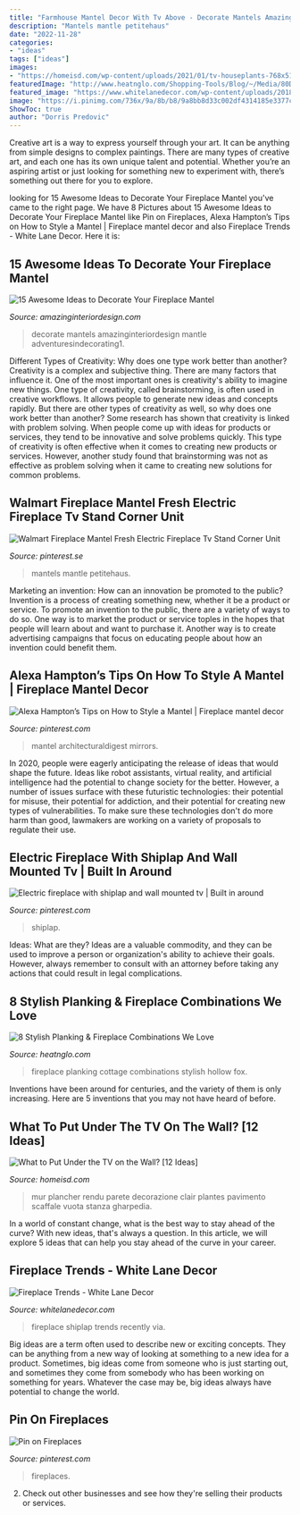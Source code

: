 ```yaml
---
title: "Farmhouse Mantel Decor With Tv Above - Decorate Mantels Amazinginteriordesign Mantle Adventuresindecorating1"
description: "Mantels mantle petitehaus"
date: "2022-11-28"
categories:
- "ideas"
tags: ["ideas"]
images:
- "https://homeisd.com/wp-content/uploads/2021/01/tv-houseplants-768x512.jpg"
featuredImage: "http://www.heatnglo.com/Shopping-Tools/Blog/~/Media/80D73E6AA7AD4AC5A1551D32316DAAAB.ashx"
featured_image: "https://www.whitelanedecor.com/wp-content/uploads/2018/01/shiplap-fire.jpg"
image: "https://i.pinimg.com/736x/9a/8b/b8/9a8bb8d33c002df4314185e3377c8394.jpg"
ShowToc: true
author: "Dorris Predovic"
---
```



Creative art is a way to express yourself through your art. It can be anything from simple designs to complex paintings. There are many types of creative art, and each one has its own unique talent and potential. Whether you’re an aspiring artist or just looking for something new to experiment with, there’s something out there for you to explore.

	

		
looking for 15 Awesome Ideas to Decorate Your Fireplace Mantel you've came to the right page. We have 8 Pictures about 15 Awesome Ideas to Decorate Your Fireplace Mantel like Pin on Fireplaces, Alexa Hampton’s Tips on How to Style a Mantel | Fireplace mantel decor and also Fireplace Trends - White Lane Decor. Here it is:
		
    
## 15 Awesome Ideas To Decorate Your Fireplace Mantel

<img loading=lazy src="https://www.amazinginteriordesign.com/wp-content/uploads/2014/11/115.jpg" onerror="this.onerror=null;this.src='https://tse2.mm.bing.net/th?id=OIP.fXUkyoNUjaRKBBRHvrEnjgHaO8&amp;pid=15.1';" alt="15 Awesome Ideas to Decorate Your Fireplace Mantel">

_Source: amazinginteriordesign.com_

>decorate mantels amazinginteriordesign mantle adventuresindecorating1. 

	

Different Types of Creativity: Why does one type work better than another?
Creativity is a complex and subjective thing. There are many factors that influence it. One of the most important ones is creativity's ability to imagine new things. One type of creativity, called brainstorming, is often used in creative workflows. It allows people to generate new ideas and concepts rapidly. But there are other types of creativity as well, so why does one work better than another?
Some research has shown that creativity is linked with problem solving. When people come up with ideas for products or services, they tend to be innovative and solve problems quickly. This type of creativity is often effective when it comes to creating new products or services. However, another study found that brainstorming was not as effective as problem solving when it came to creating new solutions for common problems.

    
## Walmart Fireplace Mantel Fresh Electric Fireplace Tv Stand Corner Unit

<img loading=lazy src="https://i.pinimg.com/736x/9a/8b/b8/9a8bb8d33c002df4314185e3377c8394.jpg" onerror="this.onerror=null;this.src='https://tse3.mm.bing.net/th?id=OIP.bnft65d7uFE-QQsxJHDM3wHaLH&amp;pid=15.1';" alt="Walmart Fireplace Mantel Fresh Electric Fireplace Tv Stand Corner Unit">

_Source: pinterest.se_

>mantels mantle petitehaus. 

	

Marketing an invention: How can an innovation be promoted to the public?
Invention is a process of creating something new, whether it be a product or service. To promote an invention to the public, there are a variety of ways to do so. One way is to market the product or service toples in the hopes that people will learn about and want to purchase it. Another way is to create advertising campaigns that focus on educating people about how an invention could benefit them.

    
## Alexa Hampton’s Tips On How To Style A Mantel | Fireplace Mantel Decor

<img loading=lazy src="https://i.pinimg.com/originals/63/85/7b/63857b1e66e6dd773ea0d6e01589f86a.jpg" onerror="this.onerror=null;this.src='https://tse1.mm.bing.net/th?id=OIP.pJCd1zk5Pf67qQr-EvdzwgHaLH&amp;pid=15.1';" alt="Alexa Hampton’s Tips on How to Style a Mantel | Fireplace mantel decor">

_Source: pinterest.com_

>mantel architecturaldigest mirrors. 

	

In 2020, people were eagerly anticipating the release of ideas that would shape the future. Ideas like robot assistants, virtual reality, and artificial intelligence had the potential to change society for the better. However, a number of issues surface with these futuristic technologies: their potential for misuse, their potential for addiction, and their potential for creating new types of vulnerabilities. To make sure these technologies don't do more harm than good, lawmakers are working on a variety of proposals to regulate their use.

    
## Electric Fireplace With Shiplap And Wall Mounted Tv | Built In Around

<img loading=lazy src="https://i.pinimg.com/736x/f7/90/20/f79020af2bfb4905bfca1ce5d2941163.jpg" onerror="this.onerror=null;this.src='https://tse2.mm.bing.net/th?id=OIP.w2wuMMQNgvDujt3u2_4KKwHaMQ&amp;pid=15.1';" alt="Electric fireplace with shiplap and wall mounted tv | Built in around">

_Source: pinterest.com_

>shiplap. 

	

Ideas: What are they?
Ideas are a valuable commodity, and they can be used to improve a person or organization's ability to achieve their goals. However, always remember to consult with an attorney before taking any actions that could result in legal complications.

    
## 8 Stylish Planking &amp; Fireplace Combinations We Love

<img loading=lazy src="http://www.heatnglo.com/Shopping-Tools/Blog/~/Media/80D73E6AA7AD4AC5A1551D32316DAAAB.ashx" onerror="this.onerror=null;this.src='https://tse2.mm.bing.net/th?id=OIP.YaLMfmU4L889Xdx1_q1TZwHaLY&amp;pid=15.1';" alt="8 Stylish Planking &amp; Fireplace Combinations We Love">

_Source: heatnglo.com_

>fireplace planking cottage combinations stylish hollow fox. 

	

Inventions have been around for centuries, and the variety of them is only increasing. Here are 5 inventions that you may not have heard of before.

    
## What To Put Under The TV On The Wall? [12 Ideas]

<img loading=lazy src="https://homeisd.com/wp-content/uploads/2021/01/tv-houseplants-768x512.jpg" onerror="this.onerror=null;this.src='https://tse2.mm.bing.net/th?id=OIP.soi0W1gguR5BR91uZll8xgHaE8&amp;pid=15.1';" alt="What to Put Under the TV on the Wall? [12 Ideas]">

_Source: homeisd.com_

>mur plancher rendu parete decorazione clair plantes pavimento scaffale vuota stanza gharpedia. 

	

In a world of constant change, what is the best way to stay ahead of the curve? With new ideas, that's always a question. In this article, we will explore 5 ideas that can help you stay ahead of the curve in your career.

    
## Fireplace Trends - White Lane Decor

<img loading=lazy src="https://www.whitelanedecor.com/wp-content/uploads/2018/01/shiplap-fire.jpg" onerror="this.onerror=null;this.src='https://tse4.mm.bing.net/th?id=OIP.hkMQS2nuaIoChawrk_t77wHaLH&amp;pid=15.1';" alt="Fireplace Trends - White Lane Decor">

_Source: whitelanedecor.com_

>fireplace shiplap trends recently via. 

	

Big ideas are a term often used to describe new or exciting concepts. They can be anything from a new way of looking at something to a new idea for a product. Sometimes, big ideas come from someone who is just starting out, and sometimes they come from somebody who has been working on something for years. Whatever the case may be, big ideas always have potential to change the world.

    
## Pin On Fireplaces

<img loading=lazy src="https://i.pinimg.com/736x/64/2a/0d/642a0d5d24dbee9e84124932a7bb5eeb.jpg" onerror="this.onerror=null;this.src='https://tse1.mm.bing.net/th?id=OIP.-d5arnBNByRit68f4DDM9wHaLQ&amp;pid=15.1';" alt="Pin on Fireplaces">

_Source: pinterest.com_

>fireplaces. 

	

2. Check out other businesses and see how they're selling their products or services.

